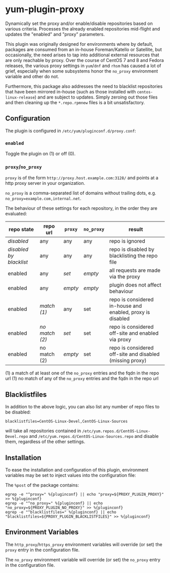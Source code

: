 # yum-plugin-proxy

Dynamically set the proxy and/or enable/disable repositories based on various criteria. Processes
the already enabled repositories mid-flight and updates the "enabled" and "proxy" parameters.

This plugin was originally designed for environments where by default, packages are consumed from an
in-house Foreman/Katello or Satellite, but occasionally, the need arises to tap into additional
external resources that are only reachable by proxy. Over the course of CentOS 7 and 8 and Fedora
releases, the various proxy settings in `yum`/`dnf` and `rhsm` has caused a lot of grief, especially
when some subsystems honor the `no_proxy` environment variable and other do not.

Furthermore, this package also addresses the need to blacklist repositories that have been mirrored
in-house (such as those installed with `centos-linux-release`) and are subject to updates. Simply
zeroing out those files and then cleaning up the `*.repo.rpmnew` files is a bit unsatisfactory.

## Configuration

The plugin is configured in `/etc/yum/pluginconf.d/proxy.conf`:

### `enabled`

Toggle the plugin on (1) or off (0).

### `proxy`/`no_proxy`

`proxy` is of the form `http://proxy.host.example.com:3128/` and points at a http proxy server in your organization.

`no_proxy` is a comma-separated list of domains without trailing dots, e.g. `no_proxy=example.com,internal.net`.

The behaviour of these settings for each repository, in the order they are evaluated:

| repo state | repo url     | `proxy`     | `no_proxy` | result                              |
| ---------- | ------------ | ----------- | ---------- | ----------------------------------- |
| *disabled* | any          | any         | any        | repo is ignored                     |
| *disabled by blacklist* | any | any | any | repo is disabled by blacklisting the repo file |
| enabled    | any          | *set*       | *empty*    | all requests are made via the proxy |
| enabled    | any          | *empty*     | *empty*    | plugin does not affect behaviour    |
| enabled    | *match (1)*  | any         | set        | repo is considered in-house and enabled, proxy is disabled |
| enabled    | *no match (2)* | *set*     | set        | repo is considered off-site and enabled via proxy |
| enabled    | no match (2) | *empty*     | set        | repo is considered off-site and disabled (missing proxy) |

(1) a match of at least one of the `no_proxy` entries and the fqdn in the repo url
(1) no match of any of the `no_proxy` entries and the fqdn in the repo url

## Blacklistfiles

In addition to the above logic, you can also list any number of repo files to be disabled:

`blacklistfiles=CentOS-Linux-Devel,CentOS-Linux-Sources`

will take all repositories contained in `/etc/yum.repos.d/CentOS-Linux-Devel.repo` and `/etc/yum.repos.d/CentOS-Linux-Sources.repo`
and disable them, regardless of the other settings.

## Installation

To ease the installation and configuration of this plugin, environment variables may be set to inject values into the
configuration file:

The `%post` of the package contains:
```
egrep -e "^proxy=" %{pluginconf} || echo "proxy=${PROXY_PLUGIN_PROXY}" >> %{pluginconf}
egrep -e "^no_proxy=" %{pluginconf} || echo "no_proxy=${PROXY_PLUGIN_NO_PROXY}" >> %{pluginconf}
egrep -e "^blacklistfiles=" %{pluginconf} || echo "blacklistfiles=${PROXY_PLUGIN_BLACKLISTFILES}" >> %{pluginconf}
```

## Environment Variables

The `http_proxy`/`https_proxy` environment variables will override (or set) the `proxy` entry in the configuration file.

The `no_proxy` environment variable will override (or set) the `no_proxy` entry in the configuration file.
